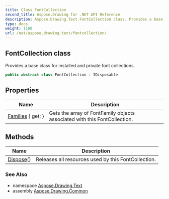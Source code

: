 ```yaml
---
title: Class FontCollection
second_title: Aspose.Drawing for .NET API Reference
description: Aspose.Drawing.Text.FontCollection class. Provides a base class for installed and private font collections
type: docs
weight: 1160
url: /net/aspose.drawing.text/fontcollection/
---
```

## FontCollection class

Provides a base class for installed and private font collections.

```csharp
public abstract class FontCollection : IDisposable
```

## Properties

| Name | Description |
| --- | --- |
| [Families](../../aspose.drawing.text/fontcollection/families/) { get; } | Gets the array of FontFamily objects associated with this FontCollection. |

## Methods

| Name | Description |
| --- | --- |
| [Dispose](../../aspose.drawing.text/fontcollection/dispose/)() | Releases all resources used by this FontCollection. |

### See Also

* namespace [Aspose.Drawing.Text](../../aspose.drawing.text/)
* assembly [Aspose.Drawing.Common](../../)


